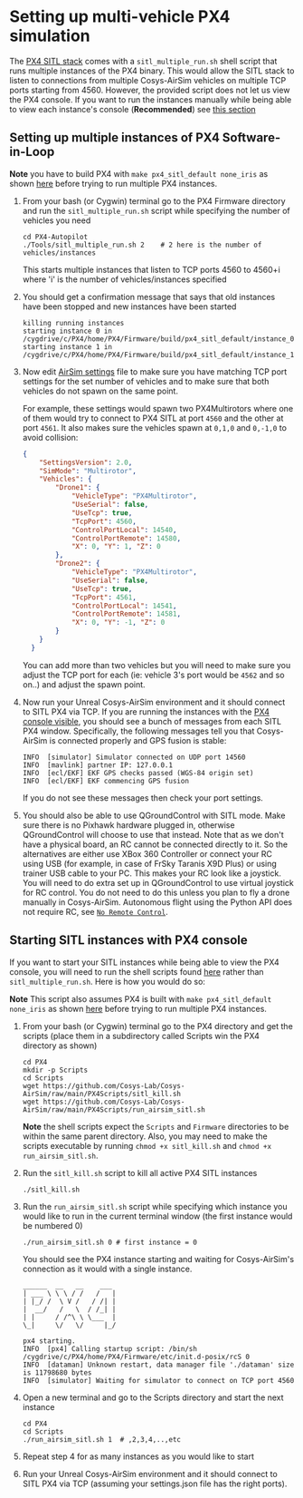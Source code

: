 # Setting up multi-vehicle PX4 simulation

The [PX4 SITL stack](px4_sitl.md) comes with a `sitl_multiple_run.sh` shell script that runs multiple instances of the PX4 binary. This would allow the SITL stack to listen to connections from multiple Cosys-AirSim vehicles on multiple TCP ports starting from 4560.
However, the provided script does not let us view the PX4 console. If you want to run the instances manually while being able to view each instance's console (**Recommended**) see [this section](px4_multi_vehicle.md#starting-sitl-instances-with-px4-console) 

## Setting up multiple instances of PX4 Software-in-Loop

**Note** you have to build PX4 with `make px4_sitl_default none_iris` as shown [here](px4_sitl.md#setting-up-px4-software-in-loop) before trying to run multiple PX4 instances.

1. From your bash (or Cygwin) terminal go to the PX4 Firmware directory and run the `sitl_multiple_run.sh` script while specifying the number of vehicles you need
    ```    
    cd PX4-Autopilot
    ./Tools/sitl_multiple_run.sh 2    # 2 here is the number of vehicles/instances 
    ```
    This starts multiple instances that listen to TCP ports 4560 to 4560+i where 'i' is the number of vehicles/instances specified

2. You should get a confirmation message that says that old instances have been stopped and new instances have been started
    ```
    killing running instances
    starting instance 0 in /cygdrive/c/PX4/home/PX4/Firmware/build/px4_sitl_default/instance_0
    starting instance 1 in /cygdrive/c/PX4/home/PX4/Firmware/build/px4_sitl_default/instance_1
    ```
3. Now edit [AirSim settings](settings.md) file to make sure you have matching TCP port settings for the set number of vehicles and to make sure that both vehicles do not spawn on the same point. 

    For example, these settings would spawn two PX4Multirotors where one of them would try to connect to PX4 SITL at port `4560` and the other at port `4561`. It also makes sure the vehicles spawn at `0,1,0` and `0,-1,0` to avoid collision:
    ```json
    {
        "SettingsVersion": 2.0,
        "SimMode": "Multirotor",
        "Vehicles": {
            "Drone1": {
                "VehicleType": "PX4Multirotor",
                "UseSerial": false,
                "UseTcp": true,
                "TcpPort": 4560,
                "ControlPortLocal": 14540,
                "ControlPortRemote": 14580,
                "X": 0, "Y": 1, "Z": 0
            },
            "Drone2": {
                "VehicleType": "PX4Multirotor",
                "UseSerial": false,
                "UseTcp": true,
                "TcpPort": 4561,
                "ControlPortLocal": 14541,
                "ControlPortRemote": 14581,       
                "X": 0, "Y": -1, "Z": 0
            }
        }
      }
    ```
    You can add more than two vehicles but you will need to make sure you adjust the TCP port for each (ie: vehicle 3's port would be `4562` and so on..) and adjust the spawn point.

4. Now run your Unreal Cosys-AirSim environment and it should connect to SITL PX4 via TCP.
If you are running the instances with the [PX4 console visible](px4_multi_vehicle.md#Starting-sitl-instances-with-px4-console), you should see a bunch of messages from each SITL PX4 window.
Specifically, the following messages tell you that Cosys-AirSim is connected properly and GPS fusion is stable:
    ```
    INFO  [simulator] Simulator connected on UDP port 14560
    INFO  [mavlink] partner IP: 127.0.0.1
    INFO  [ecl/EKF] EKF GPS checks passed (WGS-84 origin set)
    INFO  [ecl/EKF] EKF commencing GPS fusion
    ```

    If you do not see these messages then check your port settings.

5. You should also be able to use QGroundControl with SITL mode.  Make sure
there is no Pixhawk hardware plugged in, otherwise QGroundControl will choose
to use that instead.  Note that as we don't have a physical board, an RC cannot be connected directly to it. So the alternatives are either use XBox 360 Controller or connect your RC using USB (for example, in case of FrSky Taranis X9D Plus) or using trainer USB cable to your PC. This makes your RC look like a joystick. You will need to do extra set up in QGroundControl to use virtual joystick for RC control.  You do not need to do this unless you plan to fly a drone manually in Cosys-AirSim.  Autonomous flight using the Python
API does not require RC, see [`No Remote Control`](px4_sitl.md#No-Remote-Control).

## Starting SITL instances with PX4 console

If you want to start your SITL instances while being able to view the PX4 console, you will need to run the shell scripts found [here](https://github.com/Cosys-Lab/Cosys-AirSim/blob/main/PX4Scripts) rather than `sitl_multiple_run.sh`.
Here is how you would do so:

**Note** This script also assumes PX4 is built with `make px4_sitl_default none_iris` as shown [here](px4_sitl.md#setting-up-px4-software-in-loop) before trying to run multiple PX4 instances.

1. From your bash (or Cygwin) terminal go to the PX4 directory and get the scripts (place them in a subdirectory called Scripts win the PX4 directory as shown)
    ```
    cd PX4
    mkdir -p Scripts
    cd Scripts
    wget https://github.com/Cosys-Lab/Cosys-AirSim/raw/main/PX4Scripts/sitl_kill.sh
    wget https://github.com/Cosys-Lab/Cosys-AirSim/raw/main/PX4Scripts/run_airsim_sitl.sh
    ```
    **Note** the shell scripts expect the `Scripts` and `Firmware` directories to be within the same parent directory. Also, you may need to make the scripts executable by running `chmod +x sitl_kill.sh` and `chmod +x run_airsim_sitl.sh`.
2. Run the `sitl_kill.sh` script to kill all active PX4 SITL instances 
    ```
    ./sitl_kill.sh
    ```
    
3. Run the `run_airsim_sitl.sh` script while specifying which instance you would like to run in the current terminal window (the first instance would be numbered 0)
    ```
    ./run_airsim_sitl.sh 0 # first instance = 0
    ```
    
    You should see the PX4 instance starting and waiting for Cosys-AirSim's connection as it would with a single instance.
    ```
    ______  __   __    ___
    | ___ \ \ \ / /   /   |
    | |_/ /  \ V /   / /| |
    |  __/   /   \  / /_| |
    | |     / /^\ \ \___  |
    \_|     \/   \/     |_/

    px4 starting.
    INFO  [px4] Calling startup script: /bin/sh /cygdrive/c/PX4/home/PX4/Firmware/etc/init.d-posix/rcS 0
    INFO  [dataman] Unknown restart, data manager file './dataman' size is 11798680 bytes
    INFO  [simulator] Waiting for simulator to connect on TCP port 4560
    ```
4. Open a new terminal and go to the Scripts directory and start the next instance
    ```
    cd PX4
    cd Scripts
    ./run_airsim_sitl.sh 1  # ,2,3,4,..,etc
    ```

5. Repeat step 4 for as many instances as you would like to start
 
6. Run your Unreal Cosys-AirSim environment and it should connect to SITL PX4 via TCP (assuming your settings.json file has the right ports).
